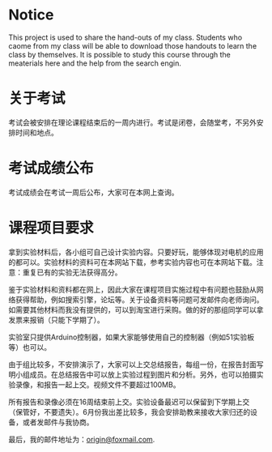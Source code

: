 # Notice

This project is used to share the hand-outs of my class. Students who caome from my class will be able to download those handouts to learn the class by themselves. It is possible to study this course through the meaterials here and the help from the search engin. 

# 关于考试

考试会被安排在理论课程结束后的一周内进行。考试是闭卷，会随堂考，不另外安排时间和地点。

# 考试成绩公布

考试成绩会在考试一周后公布，大家可在本网上查询。

# 课程项目要求

拿到实验材料后，各小组可自己设计实验内容。只要好玩，能够体现对电机的应用的都可以。实验材料的资料可在本网站下载，参考实验内容也可在本网站下载。注意：重复已有的实验无法获得高分。

鉴于实验材料和资料都在网上，因此大家在课程项目实施过程中有问题也鼓励从网络获得帮助，例如搜索引擎，论坛等。关于设备资料等问题可发邮件向老师询问。如需要其他材料而我没有提供的，可以到淘宝进行采购。做的好的那组同学可以拿发票来报销（只能下学期了）。

实验室只提供Arduino控制器，如果大家能够使用自己的控制器（例如51实验板等）也可以。

由于组比较多，不安排演示了，大家可以上交总结报告，每组一份，在报告封面写明小组成员。在总结报告中可以放上实验过程到图片和分析。另外，也可以拍摄实验录像，和报告一起上交。视频文件不要超过100MB。

所有报告和录像必须在16周结束前上交。实验设备最迟可以保留到下学期上交（保管好，不要遗失）。6月份我出差比较多，我会安排助教来接收大家归还的设备，或者发邮件与我协商。

最后，我的邮件地址为：origin@foxmail.com.
